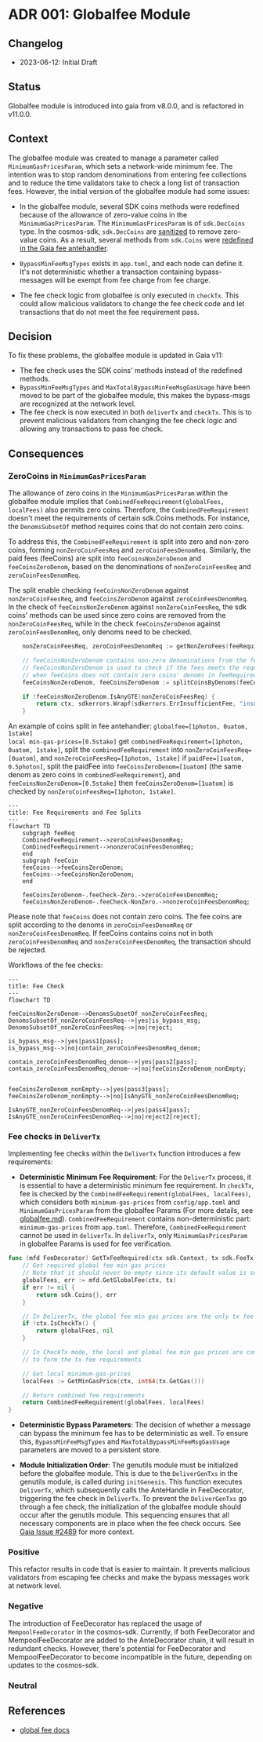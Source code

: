 # ADR 001: Globalfee Module

## Changelog
* 2023-06-12: Initial Draft

## Status
Globalfee module is introduced into gaia from v8.0.0, and is refactored in v11.0.0.

## Context

The globalfee module was created to manage a parameter called `MinimumGasPricesParam`, which sets a network-wide minimum fee. The intention was to stop random denominations from entering fee collections and to reduce the time validators take to check a long list of transaction fees. However, the initial version of the globalfee module had some issues:

- In the globalfee module, several SDK coins methods were redefined because of the allowance of zero-value coins in the `MinimumGasPricesParam`. The `MinimumGasPricesParam` is of `sdk.DecCoins` type. In the cosmos-sdk, `sdk.DecCoins` are [sanitized](https://github.com/cosmos/cosmos-sdk/blob/67f04e629623d4691c4b2e48806f7793a3aa211e/types/dec_coin.go#L160-L177) to remove zero-value coins. As a result, several methods from `sdk.Coins` were [redefined in the Gaia fee antehandler](https://github.com/cosmos/gaia/blob/890ab3aa2e5788537b0d2ebc9bafdc968340e0e5/x/globalfee/ante/fee_utils.go#L46-L104).

- `BypassMinFeeMsgTypes` exists in `app.toml`, and each node can define it. It's not deterministic whether a transaction containing bypass-messages will be exempt from fee charge from fee charge.

- The fee check logic from globalfee is only executed in `checkTx`. This could allow malicious validators to change the fee check code and let transactions that do not meet the fee requirement pass.

## Decision
To fix these problems, the globalfee module is updated in Gaia v11:
- The fee check uses the SDK coins' methods instead of the redefined methods.
- `BypassMinFeeMsgTypes` and `MaxTotalBypassMinFeeMsgGasUsage` have been moved to be part of the globalfee module, this makes the bypass-msgs are recognized at the network level.
- The fee check is now executed in both `deliverTx` and `checkTx`. This is to prevent malicious validators from changing the fee check logic and allowing any transactions to pass fee check.

## Consequences

### ZeroCoins in `MinimumGasPricesParam`
The allowance of zero coins in the `MinimumGasPricesParam` within the globalfee module implies that `CombinedFeeRequirement(globalFees, localFees)` also permits zero coins. Therefore, the `CombinedFeeRequirement` doesn't meet the requirements of certain sdk.Coins methods. For instance, the `DenomsSubsetOf` method requires coins that do not contain zero coins.

To address this, the `CombinedFeeRequirement` is split into zero and non-zero coins, forming `nonZeroCoinFeesReq` and `zeroCoinFeesDenomReq`. Similarly, the paid fees (feeCoins) are split into `feeCoinsNonZeroDenom` and `feeCoinsZeroDenom`, based on the denominations of `nonZeroCoinFeesReq` and `zeroCoinFeesDenomReq`.

The split enable checking `feeCoinsNonZeroDenom` against `nonZeroCoinFeesReq`, and `feeCoinsZeroDenom` against
`zeroCoinFeesDenomReq`. In the check of `feeCoinsNonZeroDenom` against `nonZeroCoinFeesReq`, the sdk coins' methods can be used since zero coins are removed from the `nonZeroCoinFeesReq`, while in the check `feeCoinsZeroDenom` against `zeroCoinFeesDenomReq`, only denoms need to be checked.

```go
	nonZeroCoinFeesReq, zeroCoinFeesDenomReq := getNonZeroFees(feeRequired)

	// feeCoinsNonZeroDenom contains non-zero denominations from the feeRequired
	// feeCoinsNonZeroDenom is used to check if the fees meets the requirement imposed by nonZeroCoinFeesReq
	// when feeCoins does not contain zero coins' denoms in feeRequired
	feeCoinsNonZeroDenom, feeCoinsZeroDenom := splitCoinsByDenoms(feeCoins, zeroCoinFeesDenomReq)

```

```go 
	if !feeCoinsNonZeroDenom.IsAnyGTE(nonZeroCoinFeesReq) {
		return ctx, sdkerrors.Wrapf(sdkerrors.ErrInsufficientFee, "insufficient fees; got: %s required: %s", feeCoins.String(), feeRequired.String())
	}
```
An example of coins split in fee antehandler:
`globalfee=[1photon, 0uatom, 1stake]`\
`local min-gas-prices=[0.5stake]`
get `combinedFeeRequirement=[1photon, 0uatom, 1stake]`,
split the `combinedFeeRequirement` into `nonZeroCoinFeesReq=[0uatom]`, and `nonZeroCoinFeesReq=[1photon, 1stake]`
if `paidFee=[1uatom, 0.5photon]`,
split the paidFee into `feeCoinsZeroDenom=[1uatom]` (the same denom as zero coins in `combinedFeeRequirement`), and `feeCoinsNonZeroDenom=[0.5stake]`
then `feeCoinsZeroDenom=[1uatom]` is checked by `nonZeroCoinFeesReq=[1photon, 1stake]`.

```mermaid
---
title: Fee Requirements and Fee Splits
---
flowchart TD
	subgraph feeReq
    CombinedFeeRequirement-->zeroCoinFeesDenomReq;
	CombinedFeeRequirement-->nonzeroCoinFeesDenomReq;
	end
	subgraph feeCoin
	feeCoins-->feeCoinsZeroDenom;
	feeCoins-->feeCoinsNonZeroDenom;
	end

	feeCoinsZeroDenom-.feeCheck-Zero.->zeroCoinFeesDenomReq;
	feeCoinsNonZeroDenom-.feeCheck-NonZero.->nonzeroCoinFeesDenomReq;
```
Please note that `feeCoins` does not contain zero coins. The fee coins are split according to the denoms in `zeroCoinFeesDenomReq` or `nonZeroCoinFeesDenomReq`. If feeCoins contains coins not in both `zeroCoinFeesDenomReq` and `nonZeroCoinFeesDenomReq`, the transaction should be rejected.

Workflows of the fee checks:
```mermaid
---
title: Fee Check
---
flowchart TD

feeCoinsNonZeroDenom-->DenomsSubsetOf_nonZeroCoinFeesReq;
DenomsSubsetOf_nonZeroCoinFeesReq-->|yes|is_bypass_msg;
DenomsSubsetOf_nonZeroCoinFeesReq-->|no|reject;

is_bypass_msg-->|yes|pass1[pass];
is_bypass_msg-->|no|contain_zeroCoinFeesDenomReq_denom;

contain_zeroCoinFeesDenomReq_denom-->|yes|pass2[pass];
contain_zeroCoinFeesDenomReq_denom-->|no|feeCoinsZeroDenom_nonEmpty;


feeCoinsZeroDenom_nonEmpty-->|yes|pass3[pass];
feeCoinsZeroDenom_nonEmpty-->|no|IsAnyGTE_nonZeroCoinFeesDenomReq;

IsAnyGTE_nonZeroCoinFeesDenomReq-->|yes|pass4[pass];
IsAnyGTE_nonZeroCoinFeesDenomReq-->|no|reject2[reject];
```
### Fee checks in  `DeliverTx`
Implementing fee checks within the `DeliverTx` function introduces a few requirements:
- **Deterministic Minimum Fee Requirement**: For the `DeliverTx` process, it is essential to have a deterministic minimum fee requirement. In `checkTx`, fee is checked by the `CombinedFeeRequirement(globalFees, localFees)`, which considers both `minimum-gas-prices` from `config/app.toml` and `MinimumGasPricesParam` from the globalfee Params (For more details, see [globalfee.md](../modules/globalfee.md)). `CombinedFeeRequirement` contains non-deterministic part: `minimum-gas-prices` from `app.toml`. Therefore, `CombinedFeeRequirement` cannot be used in `deliverTx`. In `deliverTx`, only `MinimumGasPricesParam` in globalfee Params is used for fee verification.

```go
func (mfd FeeDecorator) GetTxFeeRequired(ctx sdk.Context, tx sdk.FeeTx) (sdk.Coins, error) {
	// Get required global fee min gas prices
	// Note that it should never be empty since its default value is set to coin={"StakingBondDenom", 0}
	globalFees, err := mfd.GetGlobalFee(ctx, tx)
	if err != nil {
		return sdk.Coins{}, err
	}

	// In DeliverTx, the global fee min gas prices are the only tx fee requirements.
	if !ctx.IsCheckTx() {
		return globalFees, nil
	}

	// In CheckTx mode, the local and global fee min gas prices are combined
	// to form the tx fee requirements

	// Get local minimum-gas-prices
	localFees := GetMinGasPrice(ctx, int64(tx.GetGas()))

	// Return combined fee requirements
	return CombinedFeeRequirement(globalFees, localFees)
}
```

- **Deterministic Bypass Parameters**: The decision of whether a message can bypass the minimum fee has to be deterministic as well. To ensure this, `BypassMinFeeMsgTypes` and `MaxTotalBypassMinFeeMsgGasUsage` parameters are moved to a persistent store.

- **Module Initialization Order**: The genutils module must be initialized before the globalfee module. This is due to the `DeliverGenTxs` in the genutils module, is called during `initGenesis`. This function executes `DeliverTx`, which subsequently calls the AnteHandle in FeeDecorator, triggering the fee check in `DeliverTx`.
  To prevent the `DeliverGenTxs` go through a fee check, the initialization of the globalfee module should occur after the genutils module. This sequencing ensures that all necessary components are in place when the fee check occurs. See [Gaia Issue #2489](https://github.com/cosmos/gaia/issues/2489) for more context.


### Positive
This refactor results in code that is easier to maintain. It prevents malicious validators from escaping fee checks and make the bypass messages work at network level.
### Negative
The introduction of FeeDecorator has replaced the usage of `MempoolFeeDecorator` in the cosmos-sdk. Currently, if both FeeDecorator and MempoolFeeDecorator are added to the AnteDecorator chain, it will result in redundant checks. However, there's potential for FeeDecorator and MempoolFeeDecorator to become incompatible in the future, depending on updates to the cosmos-sdk.

### Neutral

## References

* [global fee docs](../modules/globalfee.md)
